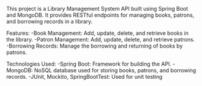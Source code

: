 This project is a Library Management System API built using Spring Boot and MongoDB. It provides RESTful endpoints for managing books, patrons, and borrowing records in a library.

Features:
-Book Management: Add, update, delete, and retrieve books in the library.
-Patron Management: Add, update, delete, and retrieve patrons.
-Borrowing Records: Manage the borrowing and returning of books by patrons.

Technologies Used:
-Spring Boot: Framework for building the API.
-MongoDB: NoSQL database used for storing books, patrons, and borrowing records.
-JUnit, Mockito, SpringBootTest: Used for unit testing


